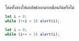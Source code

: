 โค้ดทั้งสองให้ผลลัพธ์ออกมาเหมือนกันหรือไม่

```js -> 1 - 4
let i = 0;
while (++i < 5) alert(i);
```

```js -> 1 - 5
let i = 0;
while (i++ < 5) alert(i);
```
